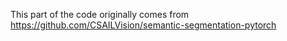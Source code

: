 This part of the code originally comes from https://github.com/CSAILVision/semantic-segmentation-pytorch
